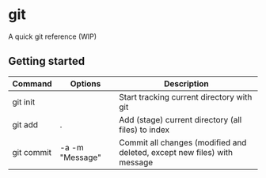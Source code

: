 # git
A quick git reference (WIP)

## Getting started

| Command     | Options     | Description                                                      |
|-------------|-------------|---------------------------------------------------------|
| git init        |             | Start tracking current directory with git |
| git add         | .           | Add (stage) current directory (all files) to index  |
| git commit      | -a -m "Message"   | Commit all changes (modified and deleted, except new files) with message  |
